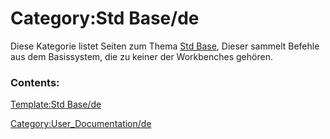 # Category:Std Base/de
Diese Kategorie listet Seiten zum Thema [Std Base](Std_Base/de.md), Dieser sammelt Befehle aus dem Basissystem, die zu keiner der Workbenches gehören.

### Contents:

[Template:Std Base/de](Template:Std_Base/de.md)

[Category:User\_Documentation/de](Category:User_Documentation/de.md)
